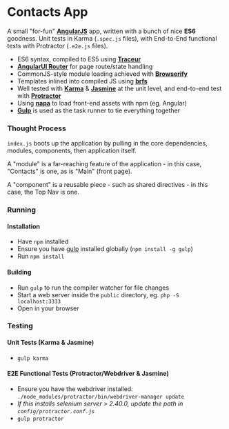 # Contacts App

A small "for-fun" [**AngularJS**](http://angularjs.org/) app, written with a bunch of nice **ES6** goodness. Unit tests in Karma (`.spec.js` files), with End-to-End functional tests with Protractor (`.e2e.js` files).

* ES6 syntax, compiled to ES5 using [**Traceur**](https://github.com/google/traceur-compiler)
* [**AngularUI Router**](http://angular-ui.github.io/ui-router/) for page route/state handling
* CommonJS-style module loading achieved with [**Browserify**](http://browserify.org/)
* Templates inlined into compiled JS using [**brfs**](https://github.com/substack/brfs)
* Well tested with [**Karma**](http://karma-runner.github.io) & [**Jasmine**](http://jasmine.github.io/) at the unit level, and end-to-end test with [**Protractor**](https://github.com/angular/protractor)
* Using [**napa**](https://github.com/shama/napa) to load front-end assets with npm (eg. Angular)
* [**Gulp**](http://gulpjs.com/) is used as the task runner to tie everything together

### Thought Process

`index.js` boots up the application by pulling in the core dependencies, modules, components, then application itself.

A "module" is a far-reaching feature of the application - in this case, "Contacts" is one, as is "Main" (front page).

A "component" is a reusable piece - such as shared directives - in this case, the Top Nav is one.

### Running

#### Installation

* Have `npm` installed
* Ensure you have [gulp](http://gulpjs.com/) installed globally (`npm install -g gulp`)
* Run `npm install`

#### Building

* Run `gulp` to run the compiler watcher for file changes
* Start a web server inside the `public` directory, eg. `php -S localhost:3333`
* Open in your browser

### Testing

#### Unit Tests (Karma & Jasmine)

* `gulp karma`

#### E2E Functional Tests (Protractor/Webdriver & Jasmine)

* Ensure you have the webdriver installed: `./node_modules/protractor/bin/webdriver-manager update`
* _If this installs selenium server > 2.40.0, update the path in `config/protractor.conf.js`_
* `gulp protractor`

